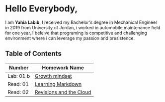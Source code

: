 # Hello Everybody,
I am **Yahia Labib**, I received my Bachelor's degree in Mechanical Engineer in 2019 from University of Jordan, i worked in automobile maintenance field for one year,
I beleive that programing is competitive and challenging environment where i can leverage my passion and presistence.
## Table of Contents
 Number | Homework Name
----------|----------------
Lab: 01 b|[Growth mindset](https://yahialabib.github.io/reading-notes/Growth.md)
Read: 01| [Learning Markdown](https://yahialabib.github.io/reading-notes/read:01.md)
Read: 02|[Revisions and the Cloud](https://yahialabib.github.io/reading-notes/read:02.md)